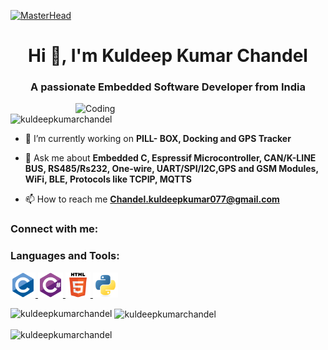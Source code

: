 [![MasterHead](https://miro.medium.com/v2/resize:fit:1360/1*zVnWJtyGOX_kUIDm6ccCfQ.gif)](https://Kuldeepkumarchandel.io)

<h1 align="center">Hi 👋, I'm Kuldeep Kumar Chandel</h1>
<h3 align="center">A passionate Embedded Software Developer from India</h3>
<img align="right" alt="Coding" width="400" src="https://www.sarvika.com/wp-content/uploads/2021/03/Backend-Developer-Python-GIF-Dribble.gif">

<p align="left"> <img src="https://komarev.com/ghpvc/?username=kuldeepkumarchandel&label=Profile%20views&color=0e75b6&style=flat" alt="kuldeepkumarchandel" /> </p>

- 🔭 I’m currently working on **PILL- BOX, Docking and GPS Tracker**

- 💬 Ask me about **Embedded C, Espressif Microcontroller, CAN/K-LINE BUS, RS485/Rs232, One-wire, UART/SPI/I2C,GPS and GSM Modules, WiFi, BLE, Protocols like TCPIP, MQTTS**

- 📫 How to reach me **Chandel.kuldeepkumar077@gmail.com**

<h3 align="left">Connect with me:</h3>
<p align="left">
</p>

<h3 align="left">Languages and Tools:</h3>
<p align="left"> <a href="https://www.cprogramming.com/" target="_blank" rel="noreferrer"> <img src="https://raw.githubusercontent.com/devicons/devicon/master/icons/c/c-original.svg" alt="c" width="40" height="40"/> </a> <a href="https://www.w3schools.com/cs/" target="_blank" rel="noreferrer"> <img src="https://raw.githubusercontent.com/devicons/devicon/master/icons/csharp/csharp-original.svg" alt="csharp" width="40" height="40"/> </a> <a href="https://www.w3.org/html/" target="_blank" rel="noreferrer"> <img src="https://raw.githubusercontent.com/devicons/devicon/master/icons/html5/html5-original-wordmark.svg" alt="html5" width="40" height="40"/> </a> <a href="https://www.python.org" target="_blank" rel="noreferrer"> <img src="https://raw.githubusercontent.com/devicons/devicon/master/icons/python/python-original.svg" alt="python" width="40" height="40"/> </a> </p>

<p><img align="left" src="https://github-readme-stats.vercel.app/api/top-langs?username=kuldeepkumarchandel&show_icons=true&locale=en&layout=compact" alt="kuldeepkumarchandel" /></p>

<p>&nbsp;<img align="center" src="https://github-readme-stats.vercel.app/api?username=kuldeepkumarchandel&show_icons=true&locale=en" alt="kuldeepkumarchandel" /></p>

<p><img align="center" src="https://github-readme-streak-stats.herokuapp.com/?user=kuldeepkumarchandel&" alt="kuldeepkumarchandel" /></p>

